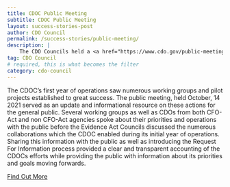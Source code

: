 ```yaml
---
title: CDOC Public Meeting
subtitle: CDOC Public Meeting
layout: success-stories-post
author: CDO Council
permalink: /success-stories/public-meeting/
description: |
    The CDO Councils held a <a href="https://www.cdo.gov/public-meeting/">public meeting</a> in 2021 to share information on its priorities and accomplishments. A number of agencies shared information about their data actions and the Evidence Act Councils discussed collaborative efforts in the Federal data space. The Council also introduced a Request for Information. A summary of comments is available here.
tag: CDO Council
# required, this is what becomes the filter
category: cdo-council
---
```


The CDOC’s first year of operations saw numerous working groups and pilot projects established to great success. The public meeting, held October, 14 2021 served as an update and informational resource on these actions for the general public. Several working groups as well as CDOs from both CFO-Act and non CFO-Act agencies spoke about their priorities and operations with the public before the Evidence Act Councils discussed the numerous collaborations which the CDOC enabled during its initial year of operations. Sharing this information with the public as well as introducing the Request For Information process provided a clear and transparent accounting of the CDOCs efforts while providing the public with information about its priorities and goals moving forwards.

<a class="usa-button usa-button--hover carousel-button" aria-label="Read more about 1 year anniversary of elected officers" href="{{ site.baseurl }}/public-meeting/">Find Out More</a>